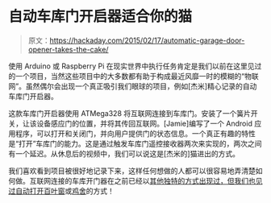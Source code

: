# 自动车库门开启器适合你的猫

> 原文：<https://hackaday.com/2015/02/17/automatic-garage-door-opener-takes-the-cake/>

使用 Arduino 或 Raspberry Pi 在现实世界中执行任务肯定是我们以前在这里见过的一个项目，当然这些项目中的大多数都有助于构成最近风靡一时的模糊的“物联网”。虽然偶尔会出现一个真正吸引我们眼球的项目，例如[杰米]精心记录的自动车库门开启器。

这款车库门开启器使用 ATMega328 将互联网连接到车库门。安装了一个簧片开关，让该设备感应门的位置，并将其传回互联网。[Jamie]编写了一个 Android 应用程序，可以打开和关闭门，并向用户提供门的状态信息。一个真正有趣的特性是“打开”车库门的能力。这是通过触发车库门遥控接收器两次来实现的，两次之间有一个延迟。从休息后的视频中，我们可以说这是[杰米的]猫进出的方式。

我们喜欢看到项目被很好地记录下来，这样任何想做的人都可以很容易地弄清楚如何做。互联网连接的车库开门器在之前已经以[其他独特的方式出现过，但我们也见过自动打开](http://hackaday.com/2012/09/24/garage-door-opener-used-to-automatically-lower-a-game-table-top/)[百叶窗](http://hackaday.com/2009/03/06/automatic-blind-opener/)或[鸡舍](http://hackaday.com/2010/05/03/automated-chicken-coop-door/)的方式！
